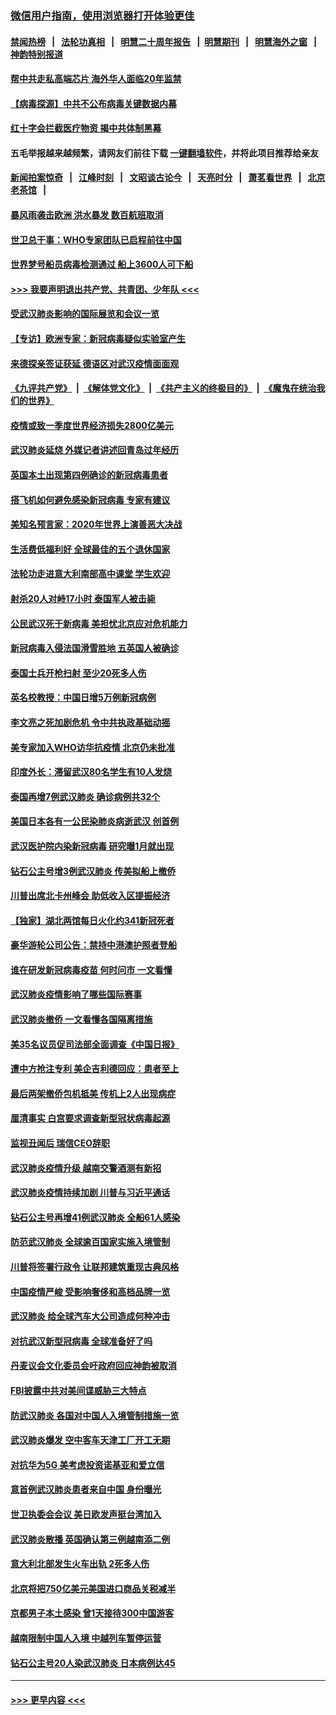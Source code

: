 ### [微信用户指南，使用浏览器打开体验更佳](https://github.com/gfw-breaker/banned-news1/blob/master/indexes/wechat-guide.md?t=0)
#### [禁闻热榜](热点新闻.md?t=0)  &nbsp;&nbsp;|&nbsp;&nbsp; [法轮功真相](https://github.com/gfw-breaker/truth/blob/master/README.md?t=0) &nbsp;&nbsp;|&nbsp;&nbsp; [明慧二十周年报告](https://github.com/gfw-breaker/mh-reports/blob/master/README.md?t=0) &nbsp;&nbsp;|&nbsp;&nbsp;[明慧期刊](https://github.com/gfw-breaker/mh-qikan) &nbsp;&nbsp;|&nbsp;&nbsp; [明慧海外之窗](https://github.com/gfw-breaker/mh-news/blob/master/README.md?t=0) &nbsp;&nbsp;|&nbsp;&nbsp; [神韵特别报道](https://github.com/gfw-breaker/mh-news/blob/master/shenyun.md?t=0)
#### [帮中共走私高端芯片 海外华人面临20年监禁](../pages/nsc418/n11855016.md?t=02101322) 
#### [【病毒探源】中共不公布病毒关键数据内幕](../pages/nsc418/n11856584.md?t=02101322) 
#### [红十字会拦截医疗物资 揭中共体制黑幕](../pages/nsc418/n11856750.md?t=02101322) 
#### 五毛举报越来越频繁，请网友们前往下载 [一键翻墙软件](https://github.com/gfw-breaker/ssr-accounts)，并将此项目推荐给亲友
#### [新闻拍案惊奇](https://github.com/gfw-breaker/banned-news1/blob/master/pages/link4.md) &nbsp;&nbsp;|&nbsp;&nbsp; [江峰时刻](https://github.com/gfw-breaker/banned-news1/blob/master/pages/link4.md) &nbsp;&nbsp;|&nbsp;&nbsp; [文昭谈古论今](https://github.com/gfw-breaker/banned-news1/blob/master/pages/link4.md) &nbsp;&nbsp;|&nbsp;&nbsp; [天亮时分](https://github.com/gfw-breaker/banned-news1/blob/master/pages/link4.md) &nbsp;&nbsp;|&nbsp;&nbsp; [萧茗看世界](https://github.com/gfw-breaker/banned-news1/blob/master/pages/link4.md) &nbsp;&nbsp;|&nbsp;&nbsp; [北京老茶馆](https://github.com/gfw-breaker/banned-news1/blob/master/pages/link4.md) &nbsp;&nbsp;|&nbsp;&nbsp; 
#### [暴风雨袭击欧洲 洪水暴发 数百航班取消](../pages/nsc418/n11856453.md?t=02101322) 
#### [世卫总干事：WHO专家团队已启程前往中国](../pages/nsc418/n11856612.md?t=02101322) 
#### [世界梦号船员病毒检测通过 船上3600人可下船](../pages/nsc418/n11856520.md?t=02101322) 
#### [>>> 我要声明退出共产党、共青团、少年队 <<<](https://github.com/begood0513/goodnews/blob/master/quit/letter.md) 
#### [受武汉肺炎影响的国际展览和会议一览](../pages/nsc418/n11856420.md?t=02101322) 
#### [【专访】欧洲专家：新冠病毒疑似实验室产生](../pages/nsc418/n11856378.md?t=02101322) 
#### [来德探亲签证获延 德语区对武汉疫情面面观](../pages/nsc418/n11856283.md?t=02101322) 
#### [《九评共产党》](https://github.com/begood0513/9ping.md/blob/master/README.md) &nbsp;|&nbsp; [《解体党文化》](../../../../jtdwh.md/blob/master/README.md)  &nbsp;|&nbsp; [《共产主义的终极目的》](../../../../gczydzjmd.md/blob/master/README.md) &nbsp;|&nbsp; [《魔鬼在统治我们的世界》](../../../../mgztzwmdsj.md/blob/master/README.md) 
#### [疫情或致一季度世界经济损失2800亿美元](../pages/nsc418/n11855639.md?t=02101322) 
#### [武汉肺炎延烧 外媒记者讲述回青岛过年经历](../pages/nsc418/n11856159.md?t=02101322) 
#### [英国本土出现第四例确诊的新冠病毒患者](../pages/nsc418/n11855930.md?t=02101322) 
#### [搭飞机如何避免感染新冠病毒 专家有建议](../pages/nsc418/n11853427.md?t=02101322) 
#### [美知名预言家：2020年世界上演善恶大决战](../pages/nsc418/n11855418.md?t=02101322) 
#### [生活费低福利好 全球最佳的五个退休国家](../pages/nsc418/n11848347.md?t=02101322) 
#### [法轮功走进意大利南部高中课堂 学生欢迎](../pages/nsc418/n11853859.md?t=02101322) 
#### [射杀20人对峙17小时 泰国军人被击毙](../pages/nsc418/n11854869.md?t=02101322) 
#### [公民武汉死于新病毒 美担忧北京应对危机能力](../pages/nsc418/n11854331.md?t=02101322) 
#### [新冠病毒入侵法国滑雪胜地 五英国人被确诊](../pages/nsc418/n11854307.md?t=02101322) 
#### [泰国士兵开枪扫射 至少20死多人伤](../pages/nsc418/n11854276.md?t=02101322) 
#### [英名校教授：中国日增5万例新冠病例](../pages/nsc418/n11854174.md?t=02101322) 
#### [李文亮之死加剧危机 令中共执政基础动摇](../pages/nsc418/n11854003.md?t=02101322) 
#### [美专家加入WHO访华抗疫情 北京仍未批准](../pages/nsc418/n11854043.md?t=02101322) 
#### [印度外长：滞留武汉80名学生有10人发烧](../pages/nsc418/n11853821.md?t=02101322) 
#### [泰国再增7例武汉肺炎 确诊病例共32个](../pages/nsc418/n11853808.md?t=02101322) 
#### [美国日本各有一公民染肺炎病逝武汉 创首例](../pages/nsc418/n11853509.md?t=02101322) 
#### [武汉医护院内染新冠病毒 研究曝1月就出现](../pages/nsc418/n11852928.md?t=02101322) 
#### [钻石公主号增3例武汉肺炎 传美拟船上撤侨](../pages/nsc418/n11853240.md?t=02101322) 
#### [川普出席北卡州峰会 助低收入区提振经济](../pages/nsc418/n11853232.md?t=02101322) 
#### [【独家】湖北两馆每日火化约341新冠死者](../pages/nsc418/n11845444.md?t=02101322) 
#### [豪华游轮公司公告：禁持中港澳护照者登船](../pages/nsc418/n11852761.md?t=02101322) 
#### [谁在研发新冠病毒疫苗 何时问市 一文看懂](../pages/nsc418/n11852840.md?t=02101322) 
#### [武汉肺炎疫情影响了哪些国际赛事](../pages/nsc418/n11852441.md?t=02101322) 
#### [武汉肺炎撤侨 一文看懂各国隔离措施](../pages/nsc418/n11844216.md?t=02101322) 
#### [美35名议员促司法部全面调查《中国日报》](../pages/nsc418/n11852435.md?t=02101322) 
#### [遭中方抢注专利 美企吉利德回应：患者至上](../pages/nsc418/n11852037.md?t=02101322) 
#### [最后两架撤侨包机抵美 传机上2人出现病症](../pages/nsc418/n11852173.md?t=02101322) 
#### [厘清事实 白宫要求调查新型冠状病毒起源](../pages/nsc418/n11852106.md?t=02101322) 
#### [监视丑闻后 瑞信CEO辞职](../pages/nsc418/n11852127.md?t=02101322) 
#### [武汉肺炎疫情升级 越南交警酒测有新招](../pages/nsc418/n11851632.md?t=02101322) 
#### [武汉肺炎疫情持续加剧 川普与习近平通话](../pages/nsc418/n11851613.md?t=02101322) 
#### [钻石公主号再增41例武汉肺炎 全船61人感染](../pages/nsc418/n11850401.md?t=02101322) 
#### [防范武汉肺炎 全球逾百国家实施入境管制](../pages/nsc418/n11850557.md?t=02101322) 
#### [川普将签署行政令 让联邦建筑重现古典风格](../pages/nsc418/n11850654.md?t=02101322) 
#### [中国疫情严峻 受影响奢侈和高档品牌一览](../pages/nsc418/n11850319.md?t=02101322) 
#### [武汉肺炎 给全球汽车大公司造成何种冲击](../pages/nsc418/n11850056.md?t=02101322) 
#### [对抗武汉新型冠病毒 全球准备好了吗](../pages/nsc418/n11850142.md?t=02101322) 
#### [丹麦议会文化委员会吁政府回应神韵被取消](../pages/nsc418/n11849312.md?t=02101322) 
#### [FBI披露中共对美间谍威胁三大特点](../pages/nsc418/n11849700.md?t=02101322) 
#### [防武汉肺炎 各国对中国人入境管制措施一览](../pages/nsc418/n11838726.md?t=02101322) 
#### [武汉肺炎爆发 空中客车天津工厂开工无期](../pages/nsc418/n11849634.md?t=02101322) 
#### [对抗华为5G 美考虑投资诺基亚和爱立信](../pages/nsc418/n11849510.md?t=02101322) 
#### [意首例武汉肺炎患者来自中国 身份曝光](../pages/nsc418/n11849454.md?t=02101322) 
#### [世卫执委会会议 美日欧发声挺台湾加入](../pages/nsc418/n11849433.md?t=02101322) 
#### [武汉肺炎散播 英国确认第三例越南添二例](../pages/nsc418/n11849439.md?t=02101322) 
#### [意大利北部发生火车出轨 2死多人伤](../pages/nsc418/n11848999.md?t=02101322) 
#### [北京将把750亿美元美国进口商品关税减半](../pages/nsc418/n11848896.md?t=02101322) 
#### [京都男子本土感染 曾1天接待300中国游客](../pages/nsc418/n11848641.md?t=02101322) 
#### [越南限制中国人入境 中越列车暂停运营](../pages/nsc418/n11847844.md?t=02101322) 
#### [钻石公主号20人染武汉肺炎 日本病例达45](../pages/nsc418/n11847823.md?t=02101322) 

----
#### [ >>> 更早内容 <<< ](../indexes/nsc418-earlier.md)
